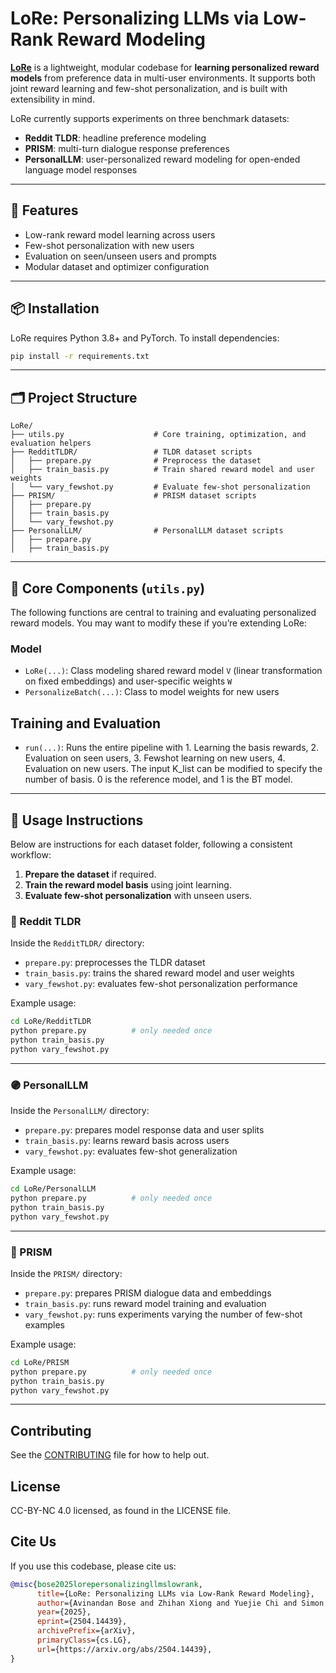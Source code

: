 # LoRe: Personalizing LLMs via Low-Rank Reward Modeling

**[LoRe](https://arxiv.org/abs/2504.14439)** is a lightweight, modular codebase for **learning personalized reward models** from preference data in multi-user environments. It supports both joint reward learning and few-shot personalization, and is built with extensibility in mind.

LoRe currently supports experiments on three benchmark datasets:
- **Reddit TLDR**: headline preference modeling
- **PRISM**: multi-turn dialogue response preferences
- **PersonalLLM**: user-personalized reward modeling for open-ended language model responses

---

## 🚀 Features

- Low-rank reward model learning across users
- Few-shot personalization with new users
- Evaluation on seen/unseen users and prompts
- Modular dataset and optimizer configuration

---

## 📦 Installation

LoRe requires Python 3.8+ and PyTorch. To install dependencies:

```bash
pip install -r requirements.txt
```

---

## 🗂 Project Structure

```
LoRe/
├── utils.py                    # Core training, optimization, and evaluation helpers
├── RedditTLDR/                 # TLDR dataset scripts
│   ├── prepare.py              # Preprocess the dataset
│   ├── train_basis.py          # Train shared reward model and user weights
│   └── vary_fewshot.py         # Evaluate few-shot personalization
├── PRISM/                      # PRISM dataset scripts
│   ├── prepare.py
│   ├── train_basis.py
│   └── vary_fewshot.py
├── PersonalLLM/                # PersonalLLM dataset scripts
│   ├── prepare.py
│   ├── train_basis.py
```

---

## 🔧 Core Components (`utils.py`)

The following functions are central to training and evaluating personalized reward models. You may want to modify these if you’re extending LoRe:

### Model 
- `LoRe(...)`: Class modeling shared reward model `V` (linear transformation on fixed embeddings) and user-specific weights `W`
- `PersonalizeBatch(...)`: Class to model weights for new users

## Training and Evaluation
- `run(...)`: Runs the entire pipeline with 1. Learning the basis rewards, 2. Evaluation on seen users, 3. Fewshot learning on new users, 4. Evaluation on new users. The input K_list can be modified to specify the number of basis. 0 is the reference model, and 1 is the BT model.


---

## 🧪 Usage Instructions

Below are instructions for each dataset folder, following a consistent workflow:
1. **Prepare the dataset** if required.
2. **Train the reward model basis** using joint learning.
3. **Evaluate few-shot personalization** with unseen users.

### 🔹 Reddit TLDR

Inside the `RedditTLDR/` directory:
- `prepare.py`: preprocesses the TLDR dataset
- `train_basis.py`: trains the shared reward model and user weights
- `vary_fewshot.py`: evaluates few-shot personalization performance

Example usage:
```bash
cd LoRe/RedditTLDR
python prepare.py          # only needed once
python train_basis.py
python vary_fewshot.py
```

---

### 🟣 PersonalLLM

Inside the `PersonalLLM/` directory:
- `prepare.py`: prepares model response data and user splits
- `train_basis.py`: learns reward basis across users
- `vary_fewshot.py`: evaluates few-shot generalization

Example usage:
```bash
cd LoRe/PersonalLLM
python prepare.py          # only needed once
python train_basis.py
python vary_fewshot.py
```

---

### 🔸 PRISM

Inside the `PRISM/` directory:
- `prepare.py`: prepares PRISM dialogue data and embeddings
- `train_basis.py`: runs reward model training and evaluation
- `vary_fewshot.py`: runs experiments varying the number of few-shot examples

Example usage:
```bash
cd LoRe/PRISM
python prepare.py          # only needed once
python train_basis.py
python vary_fewshot.py
```
---

## Contributing
See the [CONTRIBUTING](CONTRIBUTING.md) file for how to help out.

## License
CC-BY-NC 4.0 licensed, as found in the LICENSE file.

## Cite Us
If you use this codebase, please cite us:
```bibtex
@misc{bose2025lorepersonalizingllmslowrank,
      title={LoRe: Personalizing LLMs via Low-Rank Reward Modeling}, 
      author={Avinandan Bose and Zhihan Xiong and Yuejie Chi and Simon Shaolei Du and Lin Xiao and Maryam Fazel},
      year={2025},
      eprint={2504.14439},
      archivePrefix={arXiv},
      primaryClass={cs.LG},
      url={https://arxiv.org/abs/2504.14439}, 
}